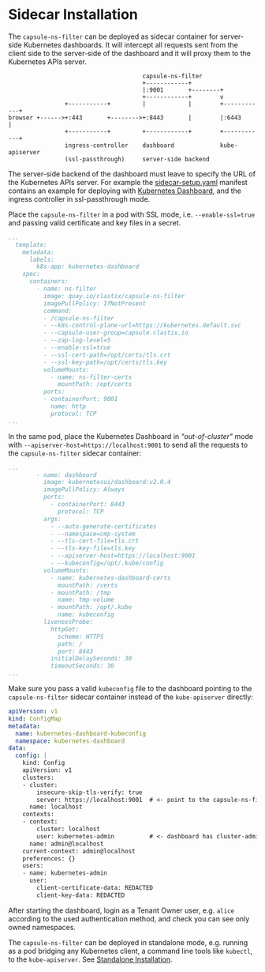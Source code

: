 # Sidecar Installation
The `capsule-ns-filter` can be deployed as sidecar container for server-side Kubernetes dashboards. It will intercept all requests sent from the client side to the server-side of the dashboard and it will proxy them to the Kubernetes APIs server.

```
                                      capsule-ns-filter
                                      +------------+
                                      |:9001       +--------+
                                      +------------+        v
                +-----------+         |            |        +------------+
browser +------>+:443       +-------->+:8443       |        |:6443       |
                +-----------+         +------------+        +------------+
                ingress-controller    dashboard             kube-apiserver
                (ssl-passthrough)     server-side backend
```

The server-side backend of the dashboard must leave to specify the URL of the Kubernetes APIs server. For example the [sidecar-setup.yaml](../deploy/sidecar-setup.yaml) manifest contains an example for deploying with [Kubernetes Dashboard](https://github.com/kubernetes/dashboard), and the ingress controller in ssl-passthrough mode.

Place the `capsule-ns-filter` in a pod with SSL mode, i.e. `--enable-ssl=true` and passing valid certificate and key files in a secret.

```yaml
...
  template:
    metadata:
      labels:
        k8s-app: kubernetes-dashboard
    spec:
      containers:
        - name: ns-filter
          image: quay.io/clastix/capsule-ns-filter
          imagePullPolicy: IfNotPresent 
          command:
          - /capsule-ns-filter
          - --k8s-control-plane-url=https://kubernetes.default.svc
          - --capsule-user-group=capsule.clastix.io
          - --zap-log-level=5
          - --enable-ssl=true
          - --ssl-cert-path=/opt/certs/tls.crt
          - --ssl-key-path=/opt/certs/tls.key
          volumeMounts:
            - name: ns-filter-certs
              mountPath: /opt/certs
          ports:
          - containerPort: 9001
            name: http
            protocol: TCP
...
```

In the same pod, place the Kubernetes Dashboard in _"out-of-cluster"_ mode with `--apiserver-host=https://localhost:9001` to send all the requests to the `capsule-ns-filter` sidecar container:


```yaml
...
        - name: dashboard
          image: kubernetesui/dashboard:v2.0.4
          imagePullPolicy: Always
          ports:
            - containerPort: 8443
              protocol: TCP
          args:
            - --auto-generate-certificates
            - --namespace=cmp-system
            - --tls-cert-file=tls.crt
            - --tls-key-file=tls.key
            - --apiserver-host=https://localhost:9001
            - --kubeconfig=/opt/.kube/config
          volumeMounts:
            - name: kubernetes-dashboard-certs
              mountPath: /certs
            - mountPath: /tmp
              name: tmp-volume
            - mountPath: /opt/.kube
              name: kubeconfig
          livenessProbe:
            httpGet:
              scheme: HTTPS
              path: /
              port: 8443
            initialDelaySeconds: 30
            timeoutSeconds: 30
...
```

Make sure you pass a valid `kubeconfig` file to the dashboard pointing to the `capsule-ns-filter` sidecar container instead of the `kube-apiserver` directly:

```yaml
apiVersion: v1
kind: ConfigMap
metadata:
  name: kubernetes-dashboard-kubeconfig
  namespace: kubernetes-dashboard
data:
  config: |
    kind: Config
    apiVersion: v1
    clusters:
    - cluster:
        insecure-skip-tls-verify: true
        server: https://localhost:9001  # <- point to the capsule-ns-filter
      name: localhost
    contexts:
    - context:
        cluster: localhost
        user: kubernetes-admin          # <- dashboard has cluster-admin permissions
      name: admin@localhost
    current-context: admin@localhost
    preferences: {}
    users:
    - name: kubernetes-admin
      user:
        client-certificate-data: REDACTED
        client-key-data: REDACTED
```

After starting the dashboard, login as a Tenant Owner user, e.g. `alice` according to the used authentication method, and check you can see only owned namespaces.

The `capsule-ns-filter` can be deployed in standalone mode, e.g. running as a pod bridging any Kubernetes client, a command line tools like `kubectl`, to the `kube-apiserver`. See [Standalone Installation](./standalone.md).

